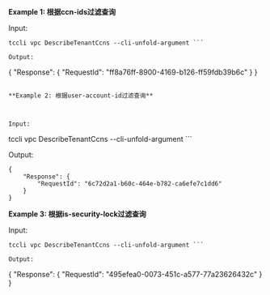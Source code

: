 **Example 1: 根据ccn-ids过滤查询**



Input: 

```
tccli vpc DescribeTenantCcns --cli-unfold-argument ```

Output: 
```
{
    "Response": {
        "RequestId": "ff8a76ff-8900-4169-b126-ff59fdb39b6c"
    }
}
```

**Example 2: 根据user-account-id过滤查询**



Input: 

```
tccli vpc DescribeTenantCcns --cli-unfold-argument ```

Output: 
```
{
    "Response": {
        "RequestId": "6c72d2a1-b60c-464e-b782-ca6efe7c1dd6"
    }
}
```

**Example 3: 根据is-security-lock过滤查询**



Input: 

```
tccli vpc DescribeTenantCcns --cli-unfold-argument ```

Output: 
```
{
    "Response": {
        "RequestId": "495efea0-0073-451c-a577-77a23626432c"
    }
}
```

